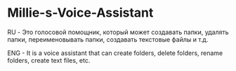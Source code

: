 # Millie-s-Voice-Assistant

RU - Это голосовой помощник, который может создавать папки, удалять папки, переименовывать папки, создавать текстовые файлы и т.д.

ENG - It is a voice assistant that can create folders, delete folders, rename folders, create text files, etc.
